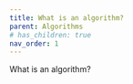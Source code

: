 ```yaml
---
title: What is an algorithm?
parent: Algorithms
# has_children: true
nav_order: 1
---
```


What is an algorithm?